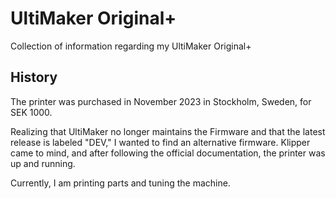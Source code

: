 # UltiMaker Original+
Collection of information regarding my UltiMaker Original+

## History

The printer was purchased in November 2023 in Stockholm, Sweden, for SEK 1000.

Realizing that UltiMaker no longer maintains the Firmware and that the latest release is labeled "DEV," I wanted to find an alternative firmware. 
Klipper came to mind, and after following the official documentation, the printer was up and running.

Currently, I am printing parts and tuning the machine.
